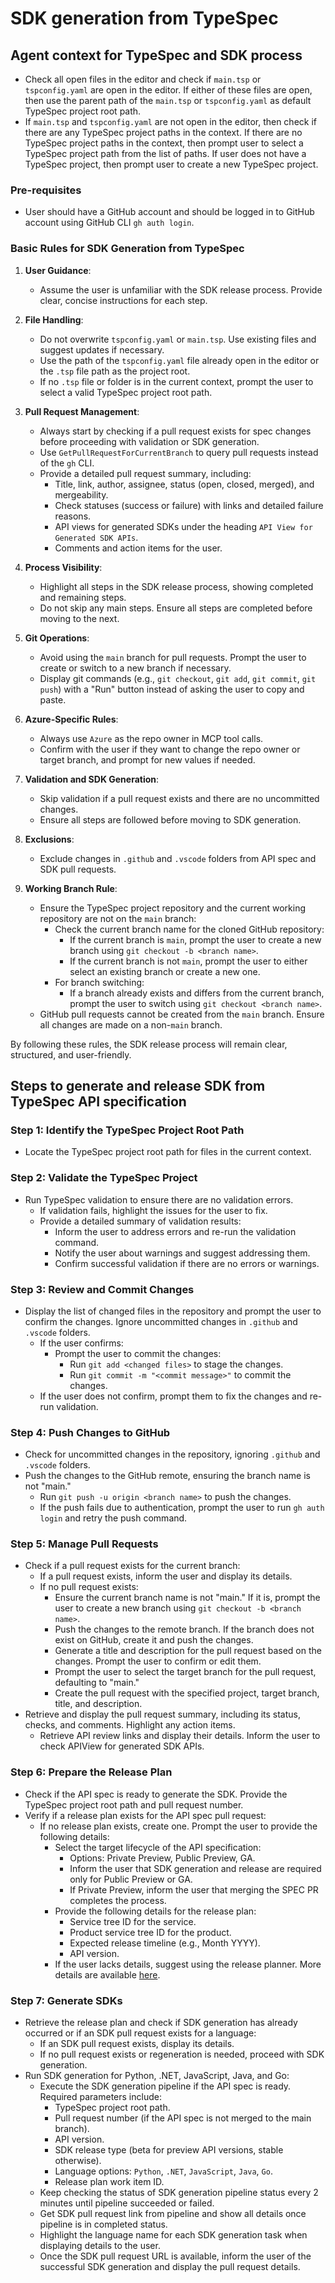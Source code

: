 # SDK generation from TypeSpec

## Agent context for TypeSpec and SDK process 
- Check all open files in the editor and check if `main.tsp` or `tspconfig.yaml` are open in the editor. If either of 
these files are open, then use the parent path of the `main.tsp` or `tspconfig.yaml` as default TypeSpec project root 
path.
- If `main.tsp` and `tspconfig.yaml` are not open in the editor, then check if there are any TypeSpec project paths in 
the context. If there are no TypeSpec project paths in the context, then prompt user to select a TypeSpec project path 
from the list of paths. If user does not have a TypeSpec project, then prompt user to create a new TypeSpec project.


### Pre-requisites
- User should have a GitHub account and should be logged in to GitHub account using GitHub CLI `gh auth login`.


### Basic Rules for SDK Generation from TypeSpec

1. **User Guidance**:
    - Assume the user is unfamiliar with the SDK release process. Provide clear, concise instructions for each step.

2. **File Handling**:
    - Do not overwrite `tspconfig.yaml` or `main.tsp`. Use existing files and suggest updates if necessary.
    - Use the path of the `tspconfig.yaml` file already open in the editor or the `.tsp` file path as the project root.
    - If no `.tsp` file or folder is in the current context, prompt the user to select a valid TypeSpec project root path.

3. **Pull Request Management**:
    - Always start by checking if a pull request exists for spec changes before proceeding with validation or SDK 
    generation.
    - Use `GetPullRequestForCurrentBranch` to query pull requests instead of the `gh` CLI.
    - Provide a detailed pull request summary, including:
      - Title, link, author, assignee, status (open, closed, merged), and mergeability.
      - Check statuses (success or failure) with links and detailed failure reasons.
      - API views for generated SDKs under the heading `API View for Generated SDK APIs`.
      - Comments and action items for the user.

4. **Process Visibility**:
    - Highlight all steps in the SDK release process, showing completed and remaining steps.
    - Do not skip any main steps. Ensure all steps are completed before moving to the next.

5. **Git Operations**:
    - Avoid using the `main` branch for pull requests. Prompt the user to create or switch to a new branch if necessary.
    - Display git commands (e.g., `git checkout`, `git add`, `git commit`, `git push`) with a "Run" button instead of 
    asking the user to copy and paste.

6. **Azure-Specific Rules**:
    - Always use `Azure` as the repo owner in MCP tool calls.
    - Confirm with the user if they want to change the repo owner or target branch, and prompt for new values if needed.

7. **Validation and SDK Generation**:
    - Skip validation if a pull request exists and there are no uncommitted changes.
    - Ensure all steps are followed before moving to SDK generation.

8. **Exclusions**:
    - Exclude changes in `.github` and `.vscode` folders from API spec and SDK pull requests.

9. **Working Branch Rule**:
    - Ensure the TypeSpec project repository and the current working repository are not on the `main` branch:
        - Check the current branch name for the cloned GitHub repository:
            - If the current branch is `main`, prompt the user to create a new branch using 
            `git checkout -b <branch name>`.
            - If the current branch is not `main`, prompt the user to either select an existing branch or create a 
            new one.
        - For branch switching:
            - If a branch already exists and differs from the current branch, prompt the user to switch using 
            `git checkout <branch name>`.
    - GitHub pull requests cannot be created from the `main` branch. Ensure all changes are made on a non-`main` branch.

By following these rules, the SDK release process will remain clear, structured, and user-friendly.


## Steps to generate and release SDK from TypeSpec API specification

### Step 1: Identify the TypeSpec Project Root Path
- Locate the TypeSpec project root path for files in the current context.

### Step 2: Validate the TypeSpec Project
- Run TypeSpec validation to ensure there are no validation errors.
    - If validation fails, highlight the issues for the user to fix.
    - Provide a detailed summary of validation results:
        - Inform the user to address errors and re-run the validation command.
        - Notify the user about warnings and suggest addressing them.
        - Confirm successful validation if there are no errors or warnings.

### Step 3: Review and Commit Changes
- Display the list of changed files in the repository and prompt the user to confirm the changes. Ignore uncommitted 
changes in `.github` and `.vscode` folders.
    - If the user confirms:
        - Prompt the user to commit the changes:
            - Run `git add <changed files>` to stage the changes.
            - Run `git commit -m "<commit message>"` to commit the changes.
    - If the user does not confirm, prompt them to fix the changes and re-run validation.

### Step 4: Push Changes to GitHub
- Check for uncommitted changes in the repository, ignoring `.github` and `.vscode` folders.
- Push the changes to the GitHub remote, ensuring the branch name is not "main."
    - Run `git push -u origin <branch name>` to push the changes.
    - If the push fails due to authentication, prompt the user to run `gh auth login` and retry the push command.

### Step 5: Manage Pull Requests
- Check if a pull request exists for the current branch:
    - If a pull request exists, inform the user and display its details.
    - If no pull request exists:
        - Ensure the current branch name is not "main." If it is, prompt the user to create a new branch using 
        `git checkout -b <branch name>`.
        - Push the changes to the remote branch. If the branch does not exist on GitHub, create it and push the changes.
        - Generate a title and description for the pull request based on the changes. Prompt the user to confirm or 
        edit them.
        - Prompt the user to select the target branch for the pull request, defaulting to "main."
        - Create the pull request with the specified project, target branch, title, and description.
- Retrieve and display the pull request summary, including its status, checks, and comments. Highlight any action items.
    - Retrieve API review links and display their details. Inform the user to check APIView for generated SDK APIs.

### Step 6: Prepare the Release Plan
- Check if the API spec is ready to generate the SDK. Provide the TypeSpec project root path and pull request number.
- Verify if a release plan exists for the API spec pull request:
    - If no release plan exists, create one. Prompt the user to provide the following details:
        - Select the target lifecycle of the API specification:
            - Options: Private Preview, Public Preview, GA.
            - Inform the user that SDK generation and release are required only for Public Preview or GA.
            - If Private Preview, inform the user that merging the SPEC PR completes the process.
        - Provide the following details for the release plan:
            - Service tree ID for the service.
            - Product service tree ID for the product.
            - Expected release timeline (e.g., Month YYYY).
            - API version.
        - If the user lacks details, suggest using the release planner. More details are available [here](https://eng.ms/docs/products/azure-developer-experience/plan/release-plan-create).

### Step 7: Generate SDKs
- Retrieve the release plan and check if SDK generation has already occurred or if an SDK pull request exists for a language:
    - If an SDK pull request exists, display its details.
    - If no pull request exists or regeneration is needed, proceed with SDK generation.
- Run SDK generation for Python, .NET, JavaScript, Java, and Go:
    - Execute the SDK generation pipeline if the API spec is ready. Required parameters include:
        - TypeSpec project root path.
        - Pull request number (if the API spec is not merged to the main branch).
        - API version.
        - SDK release type (beta for preview API versions, stable otherwise).
        - Language options: `Python`, `.NET`, `JavaScript`, `Java`, `Go`.
        - Release plan work item ID.
    - Keep checking the status of SDK generation pipeline status every 2 minutes until pipeline succeeded or failed.
    - Get SDK pull request link from pipeline and show all details once pipeline is in completed status.
    - Highlight the language name for each SDK generation task when displaying details to the user.
    - Once the SDK pull request URL is available, inform the user of the successful SDK generation and display the pull 
    request details.

